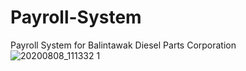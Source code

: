 # Payroll-System
Payroll System for Balintawak Diesel Parts Corporation
![20200808_111332 1](https://user-images.githubusercontent.com/84136773/172018707-39fed53e-52a2-480d-a1f8-0138122531da.jpg)
